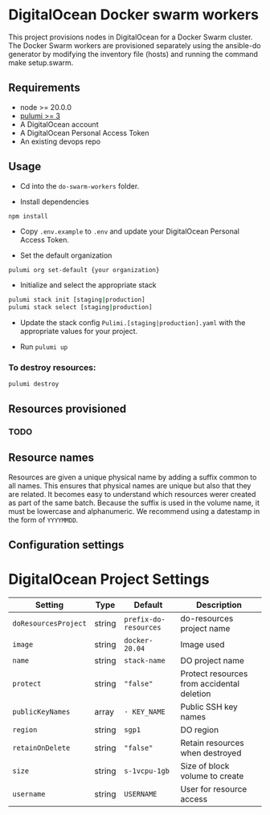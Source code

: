 # DigitalOcean Docker swarm workers

This project provisions nodes in DigitalOcean for a Docker Swarm cluster. The Docker Swarm workers are provisioned separately using the ansible-do generator by modifying the inventory file (hosts) and running the command make setup.swarm.

## Requirements

* node >= 20.0.0
* [pulumi >= 3](https://www.pulumi.com/docs/install/)
* A DigitalOcean account
* A DigitalOcean Personal Access Token
* An existing devops repo

## Usage

* Cd into the `do-swarm-workers` folder.

* Install dependencies 

```
npm install
```

* Copy `.env.example` to `.env` and update your DigitalOcean Personal Access Token.

* Set the default organization 

```bash
pulumi org set-default {your organization}
```

* Initialize and select the appropriate stack

```bash
pulumi stack init [staging|production]
pulumi stack select [staging|production]
```

* Update the stack config `Pulimi.[staging|production].yaml` with the appropriate values for your project.

* Run `pulumi up`

### To destroy resources:

```
pulumi destroy
```

## Resources provisioned

### TODO

## Resource names

Resources are given a unique physical name by adding a suffix common to all names. This ensures that physical names are unique but also that they are related. It becomes easy to understand which resources werer created as part of the same batch. Because the suffix is used in the volume name, it must be lowercase and alphanumeric. We recommend using a datestamp in the form of `YYYYMMDD`. 

## Configuration settings

# DigitalOcean Project Settings

| Setting         | Type    | Default                          | Description                                     |
|------------------|---------|----------------------------------|-------------------------------------------------|
| `doResourcesProject`          | string  | `prefix-do-resources`                   | do-resources project name |
| `image`          | string  | `docker-20.04`                   | Image used |
| `name`          | string  | `stack-name ` | DO project name                                |                     |
| `protect`       | string  | `"false"`                       | Protect resources from accidental deletion     |
| `publicKeyNames`| array   | `- KEY_NAME`                    | Public SSH key names                           |
| `region`        | string  | `sgp1`                          | DO region                                      |
| `retainOnDelete`| string  | `"false"`                       | Retain resources when destroyed               |
| `size`          | string  | `s-1vcpu-1gb`                   | Size of block volume to create                 |   
| `username`      | string  | `USERNAME`                      | User for resource access                       |

